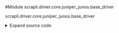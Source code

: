 <link rel="preload stylesheet" as="style" href="https://cdnjs.cloudflare.com/ajax/libs/10up-sanitize.css/11.0.1/sanitize.min.css" integrity="sha256-PK9q560IAAa6WVRRh76LtCaI8pjTJ2z11v0miyNNjrs=" crossorigin>
<link rel="preload stylesheet" as="style" href="https://cdnjs.cloudflare.com/ajax/libs/10up-sanitize.css/11.0.1/typography.min.css" integrity="sha256-7l/o7C8jubJiy74VsKTidCy1yBkRtiUGbVkYBylBqUg=" crossorigin>
<link rel="stylesheet preload" as="style" href="https://cdnjs.cloudflare.com/ajax/libs/highlight.js/10.1.1/styles/github.min.css" crossorigin>
<script defer src="https://cdnjs.cloudflare.com/ajax/libs/highlight.js/10.1.1/highlight.min.js" integrity="sha256-Uv3H6lx7dJmRfRvH8TH6kJD1TSK1aFcwgx+mdg3epi8=" crossorigin></script>
<script>window.addEventListener('DOMContentLoaded', () => hljs.initHighlighting())</script>















#Module scrapli.driver.core.juniper_junos.base_driver

scrapli.driver.core.juniper_junos.base_driver

<details class="source">
    <summary>
        <span>Expand source code</span>
    </summary>
    <pre>
        <code class="python">
"""scrapli.driver.core.juniper_junos.base_driver"""
from scrapli.driver.network.base_driver import PrivilegeLevel

PRIVS = {
    "exec": (
        PrivilegeLevel(
            pattern=r"^({\w+:\d}\n){0,1}[a-z0-9.\-_@()/:]{1,63}>\s?$",
            name="exec",
            previous_priv="",
            deescalate="",
            escalate="",
            escalate_auth=False,
            escalate_prompt="",
        )
    ),
    "configuration": (
        PrivilegeLevel(
            pattern=r"^({\w+:\d}\[edit\]\n){0,1}[a-z0-9.\-_@()/:]{1,63}#\s?$",
            name="configuration",
            previous_priv="exec",
            deescalate="exit configuration-mode",
            escalate="configure",
            escalate_auth=False,
            escalate_prompt="",
        )
    ),
    "configuration_exclusive": (
        PrivilegeLevel(
            pattern=r"^({\w+:\d}\[edit\]\n){0,1}[a-z0-9.\-_@()/:]{1,63}#\s?$",
            name="configuration_exclusive",
            previous_priv="exec",
            deescalate="exit configuration-mode",
            escalate="configure exclusive",
            escalate_auth=False,
            escalate_prompt="",
        )
    ),
    "configuration_private": (
        PrivilegeLevel(
            pattern=r"^({\w+:\d}\[edit\]\n){0,1}[a-z0-9.\-_@()/:]{1,63}#\s?$",
            name="configuration_private",
            previous_priv="exec",
            deescalate="exit configuration-mode",
            escalate="configure private",
            escalate_auth=False,
            escalate_prompt="",
        )
    ),
    "shell": (
        PrivilegeLevel(
            pattern=r"^%\s?$",
            name="shell",
            previous_priv="exec",
            deescalate="exit",
            escalate="start shell",
            escalate_auth=False,
            escalate_prompt="",
        )
    ),
}

FAILED_WHEN_CONTAINS = [
    "is ambiguous",
    "No valid completions",
    "unknown command",
    "syntax error",
]
        </code>
    </pre>
</details>